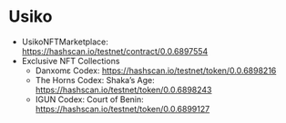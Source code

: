 # Usiko


- UsikoNFTMarketplace: https://hashscan.io/testnet/contract/0.0.6897554
- Exclusive NFT Collections
  * Danxomɛ Codex: https://hashscan.io/testnet/token/0.0.6898216
  * The Horns Codex: Shaka’s Age: https://hashscan.io/testnet/token/0.0.6898243
  * IGUN Codex: Court of Benin: https://hashscan.io/testnet/token/0.0.6899127
